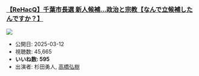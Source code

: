 ### [【ReHacQ】千葉市長選 新人候補…政治と宗教【なんで立候補したんですか？】](https://www.youtube.com/watch?v=-Nk5twnxbWo)
[![](https://img.youtube.com/vi/-Nk5twnxbWo/sddefault.jpg)](https://www.youtube.com/watch?v=-Nk5twnxbWo)
-   公開日: 2025-03-12
-   視聴数: 45,665
-   **いいね数: 595**
-   出演者: 杉田勇人, [高橋弘樹](/rehacq_fan/people/高橋弘樹 "wikilink")
